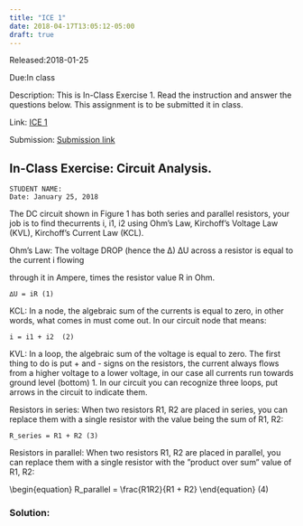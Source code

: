 ```yaml
---
title: "ICE 1"
date: 2018-04-17T13:05:12-05:00
draft: true
---
```


Released:2018-01-25

Due:In class

Description:
This is In-Class Exercise 1. Read the instruction and answer the questions below.
This assignment is to be submitted it in class.

Link: [ICE 1](https://github.com/ABE425/data/blob/lia/ICE/ICE_CircuitAnalysis.pdf)

Submission: [Submission link](?)

## In-Class Exercise: Circuit Analysis.

```
STUDENT NAME:  
Date: January 25, 2018
```

The DC circuit shown in Figure 1 has both series and parallel resistors, your job is to find thecurrents i, i1, i2 using Ohm’s Law, Kirchoff’s Voltage Law (KVL), Kirchoff’s Current Law (KCL).

Ohm’s Law: The voltage DROP (hence the ∆) ∆U across a resistor is equal to the current i flowing

through it in Ampere, times the resistor value R in Ohm.
```
∆U = iR (1)
```

KCL: In a node, the algebraic sum of the currents is equal to zero, in other words, what comes in must come out. In our circuit node that means:
```
i = i1 + i2  (2)
```

KVL: In a loop, the algebraic sum of the voltage is equal to zero. The first thing to do is put + and - signs on the resistors, the current always flows from a higher voltage to a lower voltage, in our case all currents run towards ground level (bottom) 1. In our circuit you can recognize three loops, put arrows in the circuit to indicate them.

Resistors in series: When two resistors R1, R2 are placed in series, you can replace them with a single resistor with the value being the sum of R1, R2:
```
R_series = R1 + R2 (3)
```

Resistors in parallel: When two resistors R1, R2 are placed in parallel, you can replace them with a single resistor with the ”product over sum” value of R1, R2:

\begin{equation} R_parallel = \frac{R1R2}{R1 + R2} \end{equation} (4)


### Solution:

